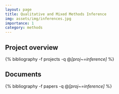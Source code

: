 ```yaml
---
layout: page
title: Qualitative and Mixed Methods Inference
img: assets/img/inferences.jpg
importance: 1
category: methods
---
```


## Project overview

<div class="publications">

  {% bibliography -f projects -q @*[proj~=inference]* %}

</div>

## Documents

<div class="publications">

  {% bibliography -f papers -q @*[proj~=inference]* %}

</div>




